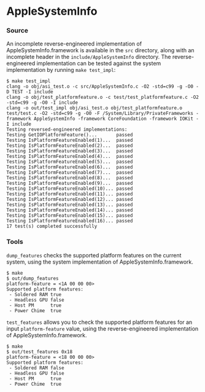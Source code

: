 # AppleSystemInfo

### Source
An incomplete reverse-engineered implementation of AppleSystemInfo.framework
is available in the `src` directory, along with an incomplete header in the
`include/AppleSystemInfo` directory. The reverse-engineered implementation can
be tested against the system implementation by running `make test_impl`:

    $ make test_impl
    clang -o obj/asi_test.o -c src/AppleSystemInfo.c -O2 -std=c99 -g -O0 -D TEST -I include
    clang -o obj/test_platformfeature.o -c test/test_platformfeature.c -O2 -std=c99 -g -O0 -I include
    clang -o out/test_impl obj/asi_test.o obj/test_platformfeature.o test/test.c -O2 -std=c99 -g -O0 -F /System/Library/PrivateFrameworks -framework AppleSystemInfo -framework CoreFoundation -framework IOKit -I include
    Testing reversed-engineered implementations:
    Testing GetIOPlatformFeature()...       passed
    Testing IsPlatformFeatureEnabled(1)...  passed
    Testing IsPlatformFeatureEnabled(2)...  passed
    Testing IsPlatformFeatureEnabled(3)...  passed
    Testing IsPlatformFeatureEnabled(4)...  passed
    Testing IsPlatformFeatureEnabled(5)...  passed
    Testing IsPlatformFeatureEnabled(6)...  passed
    Testing IsPlatformFeatureEnabled(7)...  passed
    Testing IsPlatformFeatureEnabled(8)...  passed
    Testing IsPlatformFeatureEnabled(9)...  passed
    Testing IsPlatformFeatureEnabled(10)... passed
    Testing IsPlatformFeatureEnabled(11)... passed
    Testing IsPlatformFeatureEnabled(12)... passed
    Testing IsPlatformFeatureEnabled(13)... passed
    Testing IsPlatformFeatureEnabled(14)... passed
    Testing IsPlatformFeatureEnabled(15)... passed
    Testing IsPlatformFeatureEnabled(16)... passed
    17 test(s) completed successfully

### Tools
`dump_features` checks the supported platform features on the current
system, using the system implementation of AppleSystemInfo.framework.

    $ make
    $ out/dump_features
    platform-feature = <1A 00 00 00>
    Supported platform features:
     - Soldered RAM true
     - Headless GPU false
     - Host PM      true
     - Power Chime  true

`test_features` allows you to check the supported platform features for an input
`platform-feature` value, using the reverse-engineered implementation of
AppleSystemInfo.framework.

    $ make
    $ out/test_features 0x18
    platform-feature = <18 00 00 00>
    Supported platform features:
     - Soldered RAM false
     - Headless GPU false
     - Host PM      true
     - Power Chime  true
